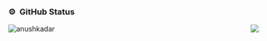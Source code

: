 

### ⚙️ &nbsp;GitHub Status

<p align="center">
  <img align="left" src="https://github-readme-stats.vercel.app/api/top-langs/?username=anushkadar&layout=compact&hide=html" alt="anushkadar" /></p>
  <img align="right" src="https://github-readme-stats.vercel.app/api?username=anushkadar&show_icons=true&hide_border=true"/>
</p>
